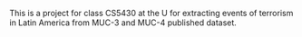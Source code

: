 This is a project for class CS5430 at the U for extracting events of terrorism in Latin America from MUC-3 and MUC-4 published dataset.